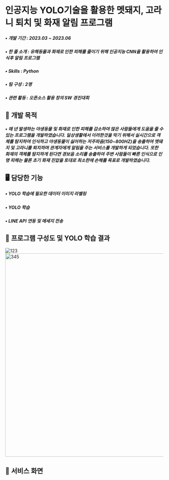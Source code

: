 # 인공지능 YOLO기술을 활용한 멧돼지, 고라니 퇴치 및  화재 알림 프로그램
##### • 개발 기간 : 2023.03 ~ 2023.06
##### • 한 줄 소개 : 유해동물과 화재로 인한 피해를 줄이기 위해 인공지능 CNN을 활용하여 인식후 알림 프로그램
##### • Skills : Python
##### • 팀 구성 : 2명
##### • 관련 활동 : 오픈소스 활용 창의 SW 경진대회

## 📌 개발 목적
##### • 매 년 발생하는 야생동물 및 화재로 인한 피해를 감소하여 많은 사람들에게 도움을 줄 수 있는 프로그램을 개발하였습니다. 일상생활에서 이러한것을 막기 위해서 실시간으로 객체를 탐지하여 인식하고 야생동물이 싫어하는 저주파음(150~800HZ)을 송출하여 멧돼지 및 고라니를 퇴치하며 관계자에게 알림을 주는 서비스를 개발하게 되었습니다. 또한 화재의 객체를 탐지하게 된다면 경보음 소리를 송출하여 주변 사람들이 빠른 인식으로 인명 피해는 물론 초기 화재 진압을 토대로 최소한에 손해를 목표로 개발하였습니다.

## 🖥️ 담당한 기능
##### • YOLO 학습에 필요한 데이터 이미지 라벨링
##### • YOLO 학습
##### • LINE API 연동 및 메세지 전송

## 📄 프로그램 구성도 및 YOLO 학습 결과
![123](https://github.com/inhwanGit/Wild-boar-elk-eradication-and-fire-notification-programs/assets/132810591/e059425e-36e7-4759-861b-af71f2b899af)
<img width="647" alt="345" src="https://github.com/inhwanGit/Wild-boar-elk-eradication-and-fire-notification-programs/assets/132810591/34a54081-cec3-4bd2-a6fc-36473c2dfeff">

## 👀 서비스 화면
